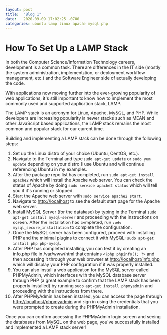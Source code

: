 ```yaml
---
layout: post
title:  "Blog 1"
date:   2020-09-09 17:02:25 -0700
categories: ubuntu lamp linux apache mysql php
---
```


# How To Set Up a LAMP Stack

In both the Computer Science/Information Technology careers, development is a common task. There are differences in the IT side (mostly the system administration, implementation, or deployment workflow management, etc.) and the Software Engineer side of actually developing the code.

With applications now moving further into the ever-growing popularity of web applications, it's still important to know how to implement the most commonly used and supported application stack, LAMP.

The LAMP stack is an acronym for Linux, Apache, MySQL, and PHP. While developers are increasing popularity in newer stacks such as MEAN and other JavaScript based applications, the LAMP stack remains the most common and popular stack for our current time.

Building and implementing a LAMP stack can be done through the following steps:

1. Set up the Linux distro of your choice (Ubuntu, CentOS, etc.).
2. Navigate to the Terminal and type `sudo apt-get update` or `sudo yum update` depending on your distro (I use Ubuntu and will continue referencing Ubuntu in my examples.
3. After the package repo list has completed, run `sudo apt-get install apache2` which will install the Apache web server. You can check the status of Apache by doing `sudo service apache2 status` which will tell you if it's running or stopped.
4. Start the Apache web server with `sudo service apache2 start`.
5. Navigate to <http://localhost> to see the default start page for the Apache web server.
6. Install MySQL Server (for the database) by typing in the Terminal `sudo apt-get install mysql-server` and proceeding with the instructions on screen. After the installation has completed, run `sudo mysql_secure_installation` to complete the configuration.
7. Once the MySQL server has been configured, proceed with installing PHP and the minimal plugins to connect it with MySQL: `sudo apt-get install php php-mysql`.
8. After PHP has completed installing, you can test it by creating an info.php file in /var/www/html that contains `<?php phpinfo(); ?>` and then accessing it through your web browser at <http://localhost/info.php> which will display your PHP configuration if it was properly installed.
9. You can also install a web application for the MySQL server called PHPMyAdmin, which interfaces with the MySQL database server through PHP (a great example to confirm that the LAMP stack has been properly installed) by running `sudo apt-get install phpmyadmin` and proceeding with the instructions from there.
10. After PHPMyAdmin has been installed, you can access the page through <http://localhost/phpmyadmin> and sign in using the credentials that you were prompted to create during the PHPMyAdmin installation.

Once you can confirm accessing the PHPMyAdmin login screen and seeing the databases from MySQL on the web page, you've successfully installed and implemented a LAMP stack server!
